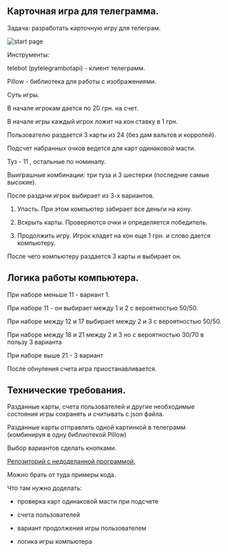 ## Карточная игра для телеграмма.

Задача: разработать карточную игру для телеграм.

![start page]({path-to-subject}/images/1.png)

Инструменты: 

telebot (pytelegrambotapi) - клиент телеграмм.

Pillow - библиотека для работы с изображениями.

Суть игры.

В начале игрокам дается по 20 грн. на счет.

В начале игры каждый игрок ложит на кон ставку в 1 грн.

Пользователю раздается 3 карты из 24 (без дам вальтов и корролей).

Подсчет набранных очков ведется для карт одинаковой масти.

Туз - 11 , остальные по номиналу.

Выиграшные комбинации: три туза и 3 шестерки (последние самые высокие).

После раздачи игрок выбирает из 3-х вариантов.

1. Упасть. При этом компьютер забирает все деньги на кону.

2. Вскрыть карты. Проверяются очки и определяется победитель.

3. Продолжить игру. Игрок кладет на кон еще 1 грн. и слово дается компьютеру.

После чего компьютеру раздается 3 карты и выбирает он.

## Логика работы компьютера.

При наборе меньше 11 - вариант 1.

При наборе 11 - он выбирает между 1 и 2 с вероятностью 50/50.

При наборе между 12 и 17 выбирает между 2 и 3 с вероятностью 50/50.

При наборе между 18 и 21 между 2 и 3 но с вероятностью 30/70 в пользу 3 варианта

При наборе выше 21 - 3 вариант

После обнуления счета игра приостанавливается.

## Технические требования.

Разданные карты, счета пользователей и другие необходимые состояния игры сохранять и считывать с json файла.

Разданные карты отправлять одной картинкой в телеграмм (комбинируя в одну библиотекой Pillow)

Выбор вариантов сделать кнопками.

[Репозиторий с недоделанной программой.](https://github.com/zdimon/telegram-cardgame)

Можно брать от туда примеры кода.

Что там нужно доделать:

- проверка карт одинаковой масти при подсчете

- счета пользователей

- вариант продолжения игры пользователем

- логика игры компьютера
